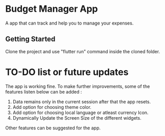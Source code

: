 # Budget Manager App

A app that can track and help you to manage your expenses.

## Getting Started

Clone the project and use "flutter run" command inside the cloned folder.

# TO-DO list or future updates

The app is working fine. To make further improvements, some of the features listen below can be added : 

1. Data remains only in the current session after that the app resets. 
2. Add option for choosing theme color.
3. Add option for choosing local language or atleast currency Icon.
4. Dynamically Update the Screen Size of the different widgets.

Other features can be suggested for the app.
